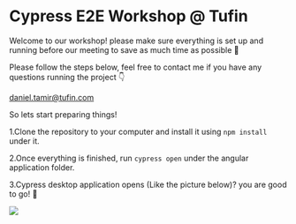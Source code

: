 # Cypress E2E Workshop @ Tufin
Welcome to our workshop! please make sure everything is set up and running before our meeting to save as much time as possible 🤘 

Please follow the steps below, feel free to contact me if you have any questions running the project 👇

daniel.tamir@tufin.com

So lets start preparing things! 

1.Clone the repository to your computer and install it using `npm install` under it.

2.Once everything is finished, run `cypress open` under the angular application folder.

3.Cypress desktop application opens (Like the picture below)? you are good to go! 🎉

![](https://s3.amazonaws.com/assets.fullstack.io/n/20191024165127395_example_tests.png)

